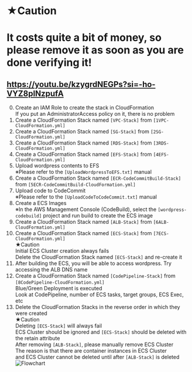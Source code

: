 # ★Caution
# It costs quite a bit of money, so please remove it as soon as you are done verifying it!
## https://youtu.be/kzygrdNEGPs?si=-ho-VYZ8pINzpufA

0. Create an IAM Role to create the stack in CloudFormation<br>
   If you put an AdministratorAccess policy on it, there is no problem
1. Create a CloudFormation Stack named `[VPC-Stack]` from `[1VPC-CloudFormation.yml]`
2. Create a CloudFormation Stack named `[SG-Stack]` from `[2SG-CloudFormation.yml]`
3. Create a CloudFormation Stack named `[RDS-Stack]` from `[3RDS-CloudFormation.yml]`
4. Create a CloudFormation Stack named `[EFS-Stack]` from `[4EFS-CloudFormation.yml]`
5. Upload wordpress contents to EFS<br>
    ※Please refer to the `[UploadWordpressToEFS.txt]` manual
6. Create a CloudFormation Stack named `[ECR-CodeCommitBuild-Stack]` from `[5ECR-CodeCommitBuild-CloudFormation.yml]`
7. Upload code to CodeCommit<br>
    ※Please refer to the `[UploadCodeToCodeCommit.txt]` manual
8. Create a ECS Images<br>
    ※In the AWS Management Console (CodeBuild), select the `[wordpress-codebuild]` project and run build to create the ECS image
9. Create a CloudFormation Stack named `[ALB-Stack]` from `[6ALB-CloudFormation.yml]`
10. Create a CloudFormation Stack named `[ECS-Stack]` from `[7ECS-CloudFormation.yml]`<br>
★Caution<br>
    Initial ECS Cluster creation always fails<br>
    Delete the CloudFormation Stack named `[ECS-Stack]` and re-create it
11. After building the ECS, you will be able to access wordpress. Try accessing the ALB DNS name
12. Create a CloudFormation Stack named `[CodePipeline-Stack]` from `[8CodePipeline-CloudFormation.yml]`<br>
    Blue/Green Deployment is executed<br>
    Look at CodePipeline, number of ECS tasks, target groups, ECS Exec, etc
13. Delete the CloudFormation Stacks in the reverse order in which they were created<br>
★Caution<br>
    Deleting `[ECS-Stack]` will always fail<br>
    ECS Cluster should be ignored and `[ECS-Stack]` should be deleted with the retain attribute<br>
    After removing `[ALB-Stack]`, please manually remove ECS Cluster<br>
    The reason is that there are container instances in ECS Cluster<br>
    and ECS Cluster cannot be deleted until after `[ALB-Stack]` is deleted<br>
![Flowchart](https://github.com/Flupinochan/ECS-BlueGreenDeployment/assets/140839406/abbbb6a7-1565-4609-a620-80240a335d90)
